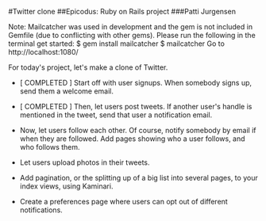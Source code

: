 #Twitter clone
##Epicodus: Ruby on Rails project
###Patti Jurgensen

Note: Mailcatcher was used in development and the gem is not included in Gemfile (due to conflicting with other gems). Please run the following in the terminal get started:
$ gem install mailcatcher
$ mailcatcher
Go to http://localhost:1080/


For today's project, let's make a clone of Twitter.

* [ COMPLETED ] Start off with user signups. When somebody signs up, send them a welcome email.

* [ COMPLETED ] Then, let users post tweets. If another user's handle is mentioned in the tweet, send that user a notification email.

* Now, let users follow each other. Of course, notify somebody by email if when they are followed. Add pages showing who a user follows, and who follows them.

* Let users upload photos in their tweets.

* Add pagination, or the splitting up of a big list into several pages, to your index views, using Kaminari.

* Create a preferences page where users can opt out of different notifications.
